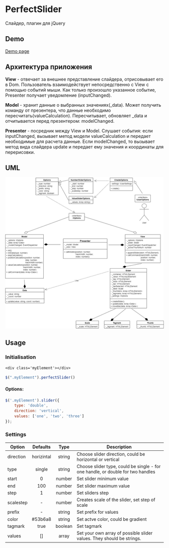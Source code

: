 # PerfectSlider

Слайдер, плагин для jQuery

## Demo
[Demo page](https://yubil-olga.github.io/Ranger/dist/)

## Архитектура приложения

**View** - отвечает за внешнее представление слайдера, отрисовывает его в Dom. Пользователь взаимодействует непосредственно с View с помощью событий мыши. Как только произошло указанное событие, Presenter получает уведомление (inputChanged).

**Model** - хранит данные о выбранных значениях(_data). Может получить команду от презентера, что данные необходимо пересчитать(valueCalculation). Пересчитывает, обновляет _data и отчитывается перед презентером: modelChanged.

**Presenter** - посредник между View и Model. Слушает события: если inputChanged, вызывает метод модели valueCalculation и передает необходимые для расчета данные. Если modelChanged, то вызывает метод вида слайдера update и передает ему значения и координаты для перерисовки.

## UML
![uml](src/app/Diagram.jpg)

## Usage


### Initialisation

```
<div class='myElement'></div>
```
```javascript
$(".myElement").perfectSlider()
```

#### Options:
```javascript
$('.myElement').slider({
	type: 'double',
    direction: 'vertical',
    values: ['one', 'two', 'three']
});
```


### Settings
| Option        | Defaults      | Type   | Description                                                                     |
| ------------- |:-------------:|:------:|---------------------------------------------------------------------------------|
| direction     | horizintal    | string | Choose slider direction, could be horizontal or vertical                        |
| type          | single        | string | Choose slider type, could be single - for one handle, or double for two handles |
| start         | 0             | number | Set slider minimum value
| end           | 100           | number | Set slider maximum value
| step          | 1             | number | Set sliders step
| scalestep     | -             | number | Creates scale of the slider, set step of scale
| prefix        | -             | string | Set prefix for values
| color         | #53b6a8       | string | Set actve color, could be gradient
| tagmark       | true          | boolean| Set tagmark
| values        | []            | array  | Set your own array of possible slider values. They should be strings.   